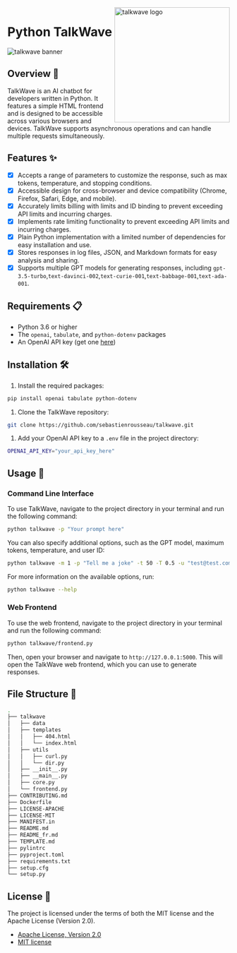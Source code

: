 <!-- markdownlint-disable MD033 MD041 -->

<img src="https://raw.githubusercontent.com/sebastienrousseau/vault/main/assets/talkwave/icon/ico-talkwave.svg" alt="talkwave logo" width="261" align="right" />

<!-- markdownlint-enable MD033 MD041 -->

# Python TalkWave

![talkwave banner](https://raw.githubusercontent.com/sebastienrousseau/vault/main/assets/talkwave/title/title-talkwave.svg)

## Overview 📖

TalkWave is an AI chatbot for developers written in Python. It features
a simple HTML frontend and is designed to be accessible across various
browsers and devices. TalkWave supports asynchronous operations and can
handle multiple requests simultaneously.

## Features ✨

- [x] Accepts a range of parameters to customize the response, such as max tokens, temperature, and stopping conditions.
- [x] Accessible design for cross-browser and device compatibility (Chrome, Firefox, Safari, Edge, and mobile).
- [x] Accurately limits billing with limits and ID binding to prevent exceeding API limits and incurring charges.
- [x] Implements rate limiting functionality to prevent exceeding API limits and incurring charges.
- [x] Plain Python implementation with a limited number of dependencies for easy installation and use.
- [x] Stores responses in log files, JSON, and Markdown formats for easy analysis and sharing.
- [x] Supports multiple GPT models for generating responses, including `gpt-3.5-turbo`,`text-davinci-002`,`text-curie-001`,`text-babbage-001`,`text-ada-001`.

## Requirements 📋

- Python 3.6 or higher
- The `openai`, `tabulate`, and `python-dotenv` packages
- An OpenAI API key (get one [here](https://openai.com/))

## Installation 🛠

1. Install the required packages:

```bash
pip install openai tabulate python-dotenv
```

1. Clone the TalkWave repository:

```bash
git clone https://github.com/sebastienrousseau/talkwave.git
```

1. Add your OpenAI API key to a `.env` file in the project directory:

```bash
OPENAI_API_KEY="your_api_key_here"
```

## Usage 🚀

### Command Line Interface

To use TalkWave, navigate to the project directory in your terminal and
run the following command:

```bash
python talkwave -p "Your prompt here"
```

You can also specify additional options, such as the GPT model, maximum
tokens, temperature, and user ID:

```bash
python talkwave -m 1 -p "Tell me a joke" -t 50 -T 0.5 -u "test@test.com" -r 5 -s -o "json"

```

For more information on the available options, run:

```bash
python talkwave --help
```

### Web Frontend

To use the web frontend, navigate to the project directory in your
terminal and run the following command:

```bash
python talkwave/frontend.py
```

Then, open your browser and navigate to `http://127.0.0.1:5000`. This
will open the TalkWave web frontend, which you can use to generate
responses.

## File Structure 📁

```bash
.
├── talkwave
│   ├── data
│   ├── templates
│   │   ├── 404.html
│   │   └── index.html
│   ├── utils
│   │   ├── curl.py
│   │   └── dir.py
│   ├── __init__.py
│   ├── __main__.py
│   ├── core.py
│   └── frontend.py
├── CONTRIBUTING.md
├── Dockerfile
├── LICENSE-APACHE
├── LICENSE-MIT
├── MANIFEST.in
├── README.md
├── README_fr.md
├── TEMPLATE.md
├── pylintrc
├── pyproject.toml
├── requirements.txt
├── setup.cfg
└── setup.py
```

## License 📜

The project is licensed under the terms of both the MIT license and the
Apache License (Version 2.0).

- [Apache License, Version 2.0](https://opensource.org/license/apache-2-0/)
- [MIT license](https://opensource.org/licenses/MIT)
